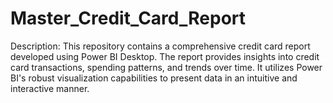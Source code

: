 # Master_Credit_Card_Report
Description: This repository contains a comprehensive credit card report developed using Power BI Desktop. The report provides insights into credit card transactions, spending patterns, and trends over time. It utilizes Power BI's robust visualization capabilities to present data in an intuitive and interactive manner.
